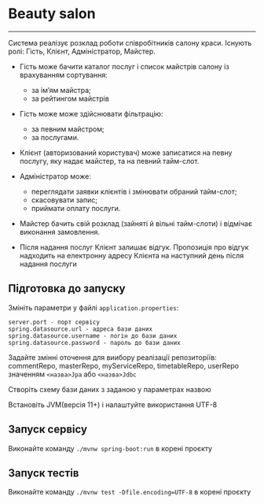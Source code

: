 # Beauty salon

---

Система реалізує розклад роботи співробітників салону 
краси. Існують ролі: Гість, Клієнт, Адміністратор, Майстер.

- Гість може бачити каталог послуг і список майстрів салону із врахуванням сортування:
    - за ім’ям майстра;
    - за рейтингом майстрів
- Гість може може здійснювати фільтрацію:
    - за певним майстром;
    - за послугами.
- Клієнт (авторизований користувач) може записатися на певну послугу, яку надає майстер, та
на певний тайм-слот.
- Адміністратор може:
    - переглядати заявки клієнтів і змінювати обраний тайм-слот;
    - скасовувати запис;
    - приймати оплату послуги.

- Майстер бачить свій розклад (зайняті й вільні тайм-слоти) і відмічає виконання замовлення.
- Після надання послуг Клієнт залишає відгук. Пропозиція про відгук надходить на електронну
адресу Клієнта на наступний день після надання послуги

Підготовка до запуску
---
Змініть параметри у файлі `application.properties`:

    server.port - порт сервісу
    spring.datasource.url - адреса бази даних
    spring.datasource.username - логін до бази даних
    spring.datasource.password - пароль до бази даних
    
Задайте змінні оточення для виибору реалізації репозиторіїв: commentRepo, masterRepo, myServiceRepo, timetableRepo, userRepo значенням `<назва>Jpa` або `<назва>Jdbc` 

Створіть схему бази даних з заданою у параметрах назвою

Встановіть JVM(версія 11+) і налаштуйте використання UTF-8

Запуск сервісу
---

Виконайте команду `./mvnw spring-boot:run` в корені проєкту

Запуск тестів
---
Виконайте команду `./mvnw test -Dfile.encoding=UTF-8` в корені проєкту
